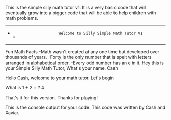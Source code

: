 This is the simple silly math tutor v1. It is a very basic code that will eventually grow into a bigger code that will be able 
to help children with math problems. 


************************************************************************************
*                         Welcome to Silly Simple Math Tutor V1                    *
************************************************************************************
Fun Math Facts
   -Math wasn't created at any one time but developed over thousands of years.
   -Forty is the only number that is spelt with letters arranged in alphabetical order.
   -Every odd number has an e in it.
Hey this is your Simple Silly Math Tutor, What's your name.
Cash

Hello Cash, welcome to your math tutor.
Let's begin

What is 1 + 2 = ?
4


That's it for this version. Thanks for playing!

This is the console output for your code.
This code was written by Cash and Xaviar.
